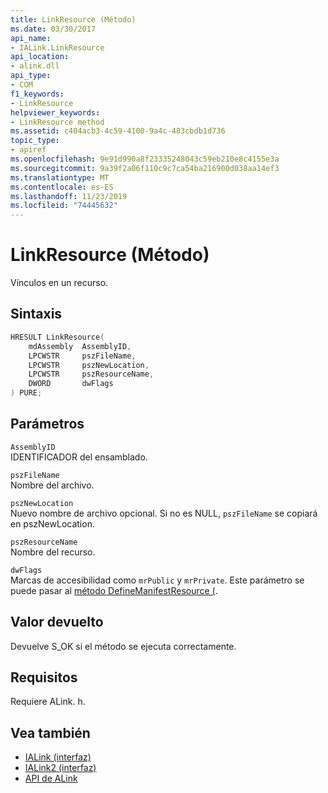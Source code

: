 ```yaml
---
title: LinkResource (Método)
ms.date: 03/30/2017
api_name:
- IALink.LinkResource
api_location:
- alink.dll
api_type:
- COM
f1_keywords:
- LinkResource
helpviewer_keywords:
- LinkResource method
ms.assetid: c404acb3-4c59-4100-9a4c-483cbdb1d736
topic_type:
- apiref
ms.openlocfilehash: 9e91d990a8f23335248043c59eb210e8c4155e3a
ms.sourcegitcommit: 9a39f2a06f110c9c7ca54ba216900d038aa14ef3
ms.translationtype: MT
ms.contentlocale: es-ES
ms.lasthandoff: 11/23/2019
ms.locfileid: "74445632"
---
```

# <a name="linkresource-method"></a>LinkResource (Método)
Vínculos en un recurso.  
  
## <a name="syntax"></a>Sintaxis  
  
```cpp  
HRESULT LinkResource(  
    mdAssembly  AssemblyID,  
    LPCWSTR     pszFileName,  
    LPCWSTR     pszNewLocation,  
    LPCWSTR     pszResourceName,  
    DWORD       dwFlags  
) PURE;  
```  
  
## <a name="parameters"></a>Parámetros  
 `AssemblyID`  
 IDENTIFICADOR del ensamblado.  
  
 `pszFileName`  
 Nombre del archivo.  
  
 `pszNewLocation`  
 Nuevo nombre de archivo opcional. Si no es NULL, `pszFileName` se copiará en pszNewLocation.  
  
 `pszResourceName`  
 Nombre del recurso.  
  
 `dwFlags`  
 Marcas de accesibilidad como `mrPublic` y `mrPrivate`. Este parámetro se puede pasar al [método DefineManifestResource (](../metadata/imetadataassemblyemit-definemanifestresource-method.md).  
  
## <a name="return-value"></a>Valor devuelto  
 Devuelve S_OK si el método se ejecuta correctamente.  
  
## <a name="requirements"></a>Requisitos  
 Requiere ALink. h.  
  
## <a name="see-also"></a>Vea también

- [IALink (interfaz)](ialink-interface.md)
- [IALink2 (interfaz)](ialink2-interface.md)
- [API de ALink](index.md)
